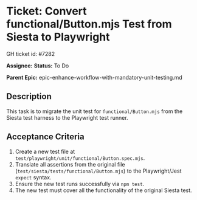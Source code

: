 # Ticket: Convert functional/Button.mjs Test from Siesta to Playwright

GH ticket id: #7282

**Assignee:**
**Status:** To Do

**Parent Epic:** epic-enhance-workflow-with-mandatory-unit-testing.md

## Description

This task is to migrate the unit test for `functional/Button.mjs` from the Siesta test harness to the Playwright test runner.

## Acceptance Criteria

1.  Create a new test file at `test/playwright/unit/functional/Button.spec.mjs`.
2.  Translate all assertions from the original file (`test/siesta/tests/functional/Button.mjs`) to the Playwright/Jest `expect` syntax.
3.  Ensure the new test runs successfully via `npm test`.
4.  The new test must cover all the functionality of the original Siesta test.
